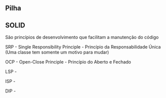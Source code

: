 ## Pilha




## SOLID

São princípios de desenvolvimento que facilitam a manutenção do código

SRP - Single Responsibility Principle - Princípio da Responsabilidade Única (Uma classe tem somente um motivo para 
mudar)

OCP - Open-Close Principle - Princípio do Aberto e Fechado

LSP - 

ISP -

DIP -